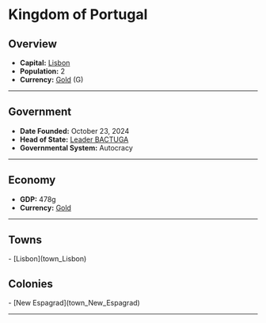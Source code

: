 <!--UNDEDITED FILE, remove this entire line if this file has been edited!-->
# <!--NAME-->Kingdom of Portugal<!--NAME-->

## Overview

- **Capital:** <!--CAPITAL_LINK-->[Lisbon](Lisbon_town)<!--CAPITAL_LINK-->
- **Population:** <!--POPULATION-->2<!--POPULATION-->
- **Currency:** <!--CURRENCY_LINK-->[Gold](Gold_currency)<!--CURRENCY_LINK--> (<!--CURRENCY_ABV-->G<!--CURRENCY_ABV-->)

---

## Government

- **Date Founded:** <!--FOUNDED-->October 23, 2024<!--FOUNDED-->
- **Head of State:** <!--LEADER_TITLE_LINK-->[Leader BACTUGA](BACTUGA_user)<!--LEADER_TITLE_LINK-->
- **Governmental System:** <!--GOVERNMENT-->Autocracy<!--GOVERNMENT-->

---

## Economy

- **GDP:** <!--GDP-->478g<!--GDP-->
- **Currency:** <!--CURRENCY_LINK-->[Gold](Gold_currency)<!--CURRENCY_LINK-->

---

## Towns

<!--TOWNS-->- [Lisbon](town_Lisbon)<!--TOWNS-->

## Colonies

<!--COLONIES-->- [New Espagrad](town_New_Espagrad)<!--COLONIES-->

---